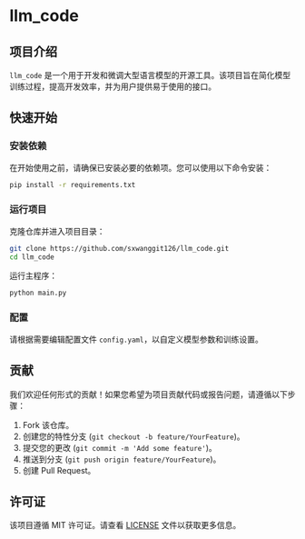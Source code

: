 

# llm_code

## 项目介绍
`llm_code` 是一个用于开发和微调大型语言模型的开源工具。该项目旨在简化模型训练过程，提高开发效率，并为用户提供易于使用的接口。

## 快速开始

### 安装依赖
在开始使用之前，请确保已安装必要的依赖项。您可以使用以下命令安装：
```bash
pip install -r requirements.txt
```

### 运行项目
克隆仓库并进入项目目录：
```bash
git clone https://github.com/sxwanggit126/llm_code.git
cd llm_code
```

运行主程序：
```bash
python main.py
```

### 配置
请根据需要编辑配置文件 `config.yaml`，以自定义模型参数和训练设置。

## 贡献
我们欢迎任何形式的贡献！如果您希望为项目贡献代码或报告问题，请遵循以下步骤：
1. Fork 该仓库。
2. 创建您的特性分支 (`git checkout -b feature/YourFeature`)。
3. 提交您的更改 (`git commit -m 'Add some feature'`)。
4. 推送到分支 (`git push origin feature/YourFeature`)。
5. 创建 Pull Request。

## 许可证
该项目遵循 MIT 许可证。请查看 [LICENSE](LICENSE) 文件以获取更多信息。

